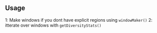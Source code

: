 ## Usage

1: Make windows if you dont have explicit regions using `windowMaker()`
2: itterate over windows with `getDiversityStats()`
